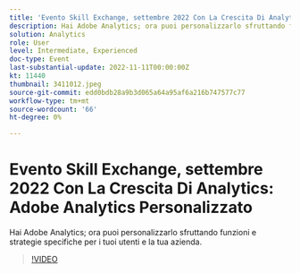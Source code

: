 ```yaml
---
title: 'Evento Skill Exchange, settembre 2022 Con La Crescita Di Analytics: Adobe Analytics Personalizzato'
description: Hai Adobe Analytics; ora puoi personalizzarlo sfruttando funzioni e strategie specifiche per i tuoi utenti e la tua azienda.
solution: Analytics
role: User
level: Intermediate, Experienced
doc-type: Event
last-substantial-update: 2022-11-11T00:00:00Z
kt: 11440
thumbnail: 3411012.jpeg
source-git-commit: edd0bdb28a9b3d065a64a95af6a216b747577c77
workflow-type: tm+mt
source-wordcount: '66'
ht-degree: 0%

---
```


# Evento Skill Exchange, settembre 2022 Con La Crescita Di Analytics: Adobe Analytics Personalizzato

Hai Adobe Analytics; ora puoi personalizzarlo sfruttando funzioni e strategie specifiche per i tuoi utenti e la tua azienda.

>[!VIDEO](https://video.tv.adobe.com/v/3411012/?quality=12&learn=on)
